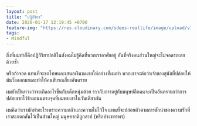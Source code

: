 ```yaml
---
layout: post
title: "ปฏิกิริยา"
date: 2020-01-17 12:19:45 +0700
feature-img: "https://res.cloudinary.com/sdees-reallife/image/upload/v1555658919/sample_feature_img.png"
tags:
- Mindful
---
```


สิ่งที่ผมทำก็คือปฏิกิริยาปกติในสังคมไม่รู้คิดที่พวกเราอาศัยอยู่ อันที่จริงคนส่วนใหญ่จะไม่จอดรถเลยด้วยซ้ำ

หรือถ้าจอด แทนที่จะขอโทษและเสนอเงินชดเชยให้อย่างที่ผมทำ พวกเขาจะต่อว่าเจ้าของสุนัขที่ปล่อยให้มันวิ่งออกมาและทำให้คนขับรถเสี่ยงอันตราย

<i class="fa fa-child" style="color:plum"></i>

ผมยังเป็นห่วงว่าจะเกิดอะไรขึ้นกับเด็กหนุ่มด้วย ราวกับการอยู่กับมนุษย์อีกคนจะเป็นอันตรายกว่าการปล่อยเขาไว้ข้างถนนตรงจุดที่ผมพบเขาในวันเดียวกัน

ผมคิดว่าเรามักทำอะไรเพราะความกลัวและความไม่ไว้ใจ แทนที่จะปล่อยตัวตามการชักนำของความรักที่เราสะกดกลั้นไว้เป็นส่วนใหญ่ มนุษยชาติถูกสาป (หรือประทารพร)